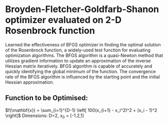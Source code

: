 # Broyden-Fletcher-Goldfarb-Shanon optimizer evaluated on 2-D Rosenbrock function
Learned the effectiveness of BFGS optimizer in finding the optimal solution of the Rosenbrock function, a widely-used test function for evaluating optimization algorithms. The BFGS algorithm is a quasi-Newton method that utilizes gradient information to update an approximation of the inverse Hessian matrix iteratively. BFGS algorithm is capable of accurately and quickly identifying the global minimum of the function. The convergence rate of the BFGS algorithm is influenced by the starting point and the initial Hessian approximation.

## Function to be Optimised:
$f(\mathbf{x}) = \sum_{i=1}^{D-1} \left[ 100(x_{i+1} - x_i^2)^2 + (x_i - 1)^2 \right]$
Dimensions: D=2, $x_0$ = [-1.2,1]
